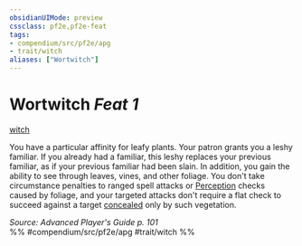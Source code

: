 ```yaml
---
obsidianUIMode: preview
cssclass: pf2e,pf2e-feat
tags:
- compendium/src/pf2e/apg
- trait/witch
aliases: ["Wortwitch"]
---
```

# Wortwitch  *Feat 1*  
[witch](/rules/traits/witch-apg.md)  


You have a particular affinity for leafy plants. Your patron grants you a leshy familiar. If you already had a familiar, this leshy replaces your previous familiar, as if your previous familiar had been slain. In addition, you gain the ability to see through leaves, vines, and other foliage. You don't take circumstance penalties to ranged spell attacks or [Perception](/compendium/skills.md#Perception) checks caused by foliage, and your targeted attacks don't require a flat check to succeed against a target [concealed](/rules/conditions.md#Concealed) only by such vegetation.

*Source: Advanced Player's Guide p. 101*  
%% #compendium/src/pf2e/apg #trait/witch %%